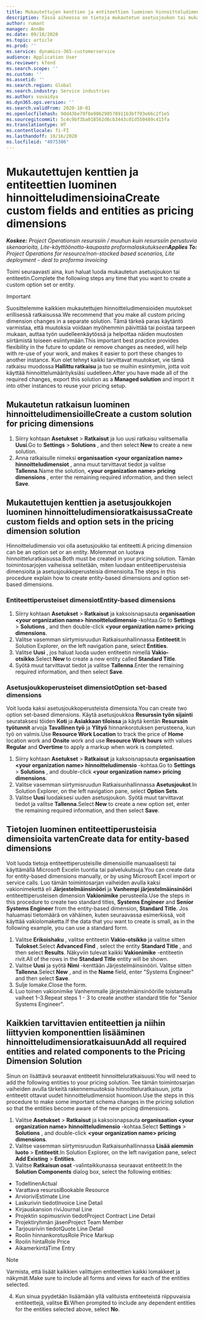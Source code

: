 ```yaml
---
title: Mukautettujen kenttien ja entiteettien luominen hinnoitteludimensioina
description: Tässä aiheessa on tietoja mukautetun asetusjoukon tai mukautettujen entiteettien luomisesta.
author: rumant
manager: AnnBe
ms.date: 09/18/2020
ms.topic: article
ms.prod: ''
ms.service: dynamics-365-customerservice
audience: Application User
ms.reviewer: kfend
ms.search.scope: ''
ms.custom: ''
ms.assetid: ''
ms.search.region: Global
ms.search.industry: Service industries
ms.author: suvaidya
ms.dyn365.ops.version: ''
ms.search.validFrom: 2020-10-01
ms.openlocfilehash: 9dd43be79f8e906298578911b3bff03e66c2f1e5
ms.sourcegitcommit: 5c4c9bf3ba018562d6cb3443c01d550489c415fa
ms.translationtype: HT
ms.contentlocale: fi-FI
ms.lasthandoff: 10/16/2020
ms.locfileid: "4075386"
---
```

# <a name="create-custom-fields-and-entities-as-pricing-dimensions"></a><span data-ttu-id="063fb-103">Mukautettujen kenttien ja entiteettien luominen hinnoitteludimensioina</span><span class="sxs-lookup"><span data-stu-id="063fb-103">Create custom fields and entities as pricing dimensions</span></span>

<span data-ttu-id="063fb-104">_**Koskee:** Project Operationsin resurssiin / muuhun kuin resurssiin perustuvia skenaarioita, Lite-käyttöönotto-kaupasta proformalaskutukseen_</span><span class="sxs-lookup"><span data-stu-id="063fb-104">_**Applies To:** Project Operations for resource/non-stocked based scenarios, Lite deployment - deal to proforma invoicing_</span></span>

<span data-ttu-id="063fb-105">Toimi seuraavasti aina, kun haluat luoda mukautetun asetusjoukon tai entiteetin.</span><span class="sxs-lookup"><span data-stu-id="063fb-105">Complete the following steps any time that you want to create a custom option set or entity.</span></span>

> [!IMPORTANT]
> <span data-ttu-id="063fb-106">Suosittelemme kaikkien mukautettujen hinnoitteludimensioiden muutokset erillisessä ratkaisussa.</span><span class="sxs-lookup"><span data-stu-id="063fb-106">We recommend that you make all custom pricing dimension changes in a separate solution.</span></span> <span data-ttu-id="063fb-107">Tämä tärkeä paras käytäntö varmistaa, että muutoksia voidaan myöhemmin päivittää tai poistaa tarpeen mukaan, auttaa työn uudelleenkäytössä ja helpottaa näiden muutosten siirtämistä toiseen esiintymään.</span><span class="sxs-lookup"><span data-stu-id="063fb-107">This important best practice provides flexibility in the future to update or remove changes as needed, will help with re-use of your work, and makes it easier to port these changes to another instance.</span></span> <span data-ttu-id="063fb-108">Kun olet tehnyt kaikki tarvittavat muutokset, vie tämä ratkaisu muodossa **Hallittu ratkaisu** ja tuo se muihin esiintymiin, jotta voit käyttää hinnoittelumäärityksiäsi uudelleen.</span><span class="sxs-lookup"><span data-stu-id="063fb-108">After you have made all of the required changes, export this solution as a **Managed solution** and import it into other instances to reuse your pricing setup.</span></span>


## <a name="create-a-custom-solution-for-pricing-dimensions"></a><span data-ttu-id="063fb-109">Mukautetun ratkaisun luominen hinnoitteludimensioille</span><span class="sxs-lookup"><span data-stu-id="063fb-109">Create a custom solution for pricing dimensions</span></span>
1. <span data-ttu-id="063fb-110">Siirry kohtaan **Asetukset** > **Ratkaisut** ja luo uusi ratkaisu valitsemalla **Uusi**.</span><span class="sxs-lookup"><span data-stu-id="063fb-110">Go to **Settings** > **Solutions** , and then select **New** to create a new solution.</span></span> 
2. <span data-ttu-id="063fb-111">Anna ratkaisulle nimeksi **organisaation \<your organization name> hinnoitteludimensiot** , anna muut tarvittavat tiedot ja valitse **Tallenna**.</span><span class="sxs-lookup"><span data-stu-id="063fb-111">Name the solution, **\<your organization name> pricing dimensions** , enter the remaining required information, and then select **Save**.</span></span>
  
## <a name="create-custom-fields-and-option-sets-in-the-pricing-dimension-solution"></a><span data-ttu-id="063fb-112">Mukautettujen kenttien ja asetusjoukkojen luominen hinnoitteludimensioratkaisussa</span><span class="sxs-lookup"><span data-stu-id="063fb-112">Create custom fields and option sets in the pricing dimension solution</span></span>

<span data-ttu-id="063fb-113">Hinnoitteludimensio voi olla asetusjoukko tai entiteetti.</span><span class="sxs-lookup"><span data-stu-id="063fb-113">A pricing dimension can be an option set or an entity.</span></span> <span data-ttu-id="063fb-114">Molemmat on luotava hinnoitteluratkaisussa.</span><span class="sxs-lookup"><span data-stu-id="063fb-114">Both must be created in your pricing solution.</span></span> <span data-ttu-id="063fb-115">Tämän toimintosarjojen vaiheissa selitetään, miten luodaan entiteettiperusteisia dimensioita ja asetusjoukkoperusteisia dimensioita.</span><span class="sxs-lookup"><span data-stu-id="063fb-115">The steps in this procedure explain how to create entity-based dimensions and option set-based dimensions.</span></span>

### <a name="entity-based-dimensions"></a><span data-ttu-id="063fb-116">Entiteettiperusteiset dimensiot</span><span class="sxs-lookup"><span data-stu-id="063fb-116">Entity-based dimensions</span></span>

1. <span data-ttu-id="063fb-117">Siirry kohtaan **Asetukset** > **Ratkaisut** ja kaksoisnapsauta **organisaation \<your organization name> hinnoitteludimensio** -kohtaa.</span><span class="sxs-lookup"><span data-stu-id="063fb-117">Go to **Settings** > **Solutions** , and then double-click **\<your organization name> pricing dimensions**.</span></span>
2. <span data-ttu-id="063fb-118">Valitse vasemman siirtymisruudun Ratkaisunhallinnassa **Entiteetit**.</span><span class="sxs-lookup"><span data-stu-id="063fb-118">In Solution Explorer, on the left navigation pane, select **Entities**.</span></span>
3. <span data-ttu-id="063fb-119">Valitse **Uusi** , jos haluat luoda uuden entiteetin nimellä **Vakio-otsikko**.</span><span class="sxs-lookup"><span data-stu-id="063fb-119">Select **New** to create a new entity called **Standard Title**.</span></span> 
4. <span data-ttu-id="063fb-120">Syötä muut tarvittavat tiedot ja valitse **Tallenna**.</span><span class="sxs-lookup"><span data-stu-id="063fb-120">Enter the remaining required information, and then select **Save**.</span></span>


### <a name="option-set-based-dimensions"></a><span data-ttu-id="063fb-121">Asetusjoukkoperusteiset dimensiot</span><span class="sxs-lookup"><span data-stu-id="063fb-121">Option set-based dimensions</span></span> 
<span data-ttu-id="063fb-122">Voit luoda kaksi asetusjoukkoperusteista dimensiota.</span><span class="sxs-lookup"><span data-stu-id="063fb-122">You can create two option set-based dimensions.</span></span> <span data-ttu-id="063fb-123">Käytä asetusjoukkoa **Resurssin työn sijainti** seurataksesi töiden **Koti** ja **Asiakkaan tiloissa** ja käytä kentän **Resurssin työtunnit** arvoja **Tavallinen työ** ja **Ylityö** hinnankorotuksen perusteena, kun työ on valmis.</span><span class="sxs-lookup"><span data-stu-id="063fb-123">Use **Resource Work Location** to track the price of **Home** location work and **Onsite** work and use **Resource Work hours** with values **Regular** and **Overtime** to apply a markup when work is completed.</span></span>


1. <span data-ttu-id="063fb-124">Siirry kohtaan **Asetukset** > **Ratkaisut** ja kaksoisnapsauta **organisaation \<your organization name> hinnoitteludimensio** -kohtaa.</span><span class="sxs-lookup"><span data-stu-id="063fb-124">Go to **Settings** > **Solutions** , and double-click  **\<your organization name> pricing dimensions**.</span></span> 
2. <span data-ttu-id="063fb-125">Valitse vasemman siirtymisruudun Ratkaisunhallinnassa **Asetusjoukot**.</span><span class="sxs-lookup"><span data-stu-id="063fb-125">In Solution Explorer, on the left navigation pane, select  **Option Sets**.</span></span> 
3. <span data-ttu-id="063fb-126">Valitse **Uusi** luodaksesi uuden asetusjoukon. Syötä muut tarvittavat tiedot ja valitse **Tallenna**.</span><span class="sxs-lookup"><span data-stu-id="063fb-126">Select **New** to create a new option set, enter the remaining required information, and then select **Save**.</span></span>

## <a name="create-data-for-entity-based-dimensions"></a><span data-ttu-id="063fb-127">Tietojen luominen entiteettiperusteisia dimensioita varten</span><span class="sxs-lookup"><span data-stu-id="063fb-127">Create data for entity-based dimensions</span></span>

<span data-ttu-id="063fb-128">Voit luoda tietoja entiteettiperusteisille dimensioille manuaalisesti tai käyttämällä Microsoft Excelin tuontia tai palvelukutsuja.</span><span class="sxs-lookup"><span data-stu-id="063fb-128">You can create data for entity-based dimensions manually, or by using Microsoft Excel import or service calls.</span></span> <span data-ttu-id="063fb-129">Luo tämän toimintosarjan vaiheiden avulla kaksi vakionimekettä eli **Järjestelmäinsinööri** ja **Vanhempi järjestelmäinsinööri** entiteettiperusteisen dimension **Vakionimike** perusteella.</span><span class="sxs-lookup"><span data-stu-id="063fb-129">Use the steps in this procedure to create two standard titles, **Systems Engineer** and **Senior Systems Engineer** from the entity-based dimension, **Standard Title**.</span></span> <span data-ttu-id="063fb-130">Jos haluamasi tietomäärä on vähäinen, kuten seuraavassa esimerkissä, voit käyttää vakiolomaketta.</span><span class="sxs-lookup"><span data-stu-id="063fb-130">If the data that you want to create is small, as in the following example, you can use a standard form.</span></span>

1. <span data-ttu-id="063fb-131">Valitse **Erikoishaku** , valitse entiteetin **Vakio-otsikko** ja valitse sitten **Tulokset**.</span><span class="sxs-lookup"><span data-stu-id="063fb-131">Select **Advanced Find** , select the entity **Standard Title** , and then select **Results**.</span></span> <span data-ttu-id="063fb-132">Näkyviin tulevat kaikki **Vakionimike** -entiteetin rivit.</span><span class="sxs-lookup"><span data-stu-id="063fb-132">All of the rows in the **Standard Title** entity will be shown.</span></span>
2. <span data-ttu-id="063fb-133">Valitse **Uusi** ja syötä **Nimi** -kenttään Järjestelmäinsinööri. Valitse sitten **Tallenna**.</span><span class="sxs-lookup"><span data-stu-id="063fb-133">Select **New** , and in the **Name** field, enter "Systems Engineer" and then select **Save**.</span></span>
3. <span data-ttu-id="063fb-134">Sulje lomake.</span><span class="sxs-lookup"><span data-stu-id="063fb-134">Close the form.</span></span> 
4. <span data-ttu-id="063fb-135">Luo toinen vakionimike Vanhemmalle järjestelmäinsinöörille toistamalla vaiheet 1–3.</span><span class="sxs-lookup"><span data-stu-id="063fb-135">Repeat steps 1 - 3 to create another standard title for "Senior Systems Engineer".</span></span>

## <a name="add-all-required-entities-and-related-components-to-the-pricing-dimension-solution"></a><span data-ttu-id="063fb-136">Kaikkien tarvittavien entiteettien ja niihin liittyvien komponenttien lisääminen hinnoitteludimensioratkaisuun</span><span class="sxs-lookup"><span data-stu-id="063fb-136">Add all required entities and related components to the Pricing Dimension Solution</span></span>
<span data-ttu-id="063fb-137">Sinun on lisättävä seuraavat entiteetit hinnoitteluratkaisuusi.</span><span class="sxs-lookup"><span data-stu-id="063fb-137">You will need to add the following entities to your pricing solution.</span></span> <span data-ttu-id="063fb-138">Tee tämän toimintosarjan vaiheiden avulla tärkeitä rakennemuutoksia hinnoitteluratkaisuun, jotta entiteetit ottavat uudet hinnoitteludimensiot huomioon.</span><span class="sxs-lookup"><span data-stu-id="063fb-138">Use the steps in this procedure to make some important schema changes in the pricing solution so that the entities become aware of the new pricing dimensions.</span></span>

1. <span data-ttu-id="063fb-139">Valitse **Asetukset** > **Ratkaisut** ja kaksoisnapsauta **organisaation \<your organization name> hinnoitteludimensio** -kohtaa.</span><span class="sxs-lookup"><span data-stu-id="063fb-139">Select **Settings** > **Solutions** , and double-click **\<your organization name> pricing dimensions**.</span></span> 
2. <span data-ttu-id="063fb-140">Valitse vasemman siirtymisruudun Ratkaisunhallinnassa **Lisää aiemmin luoto** > **Entiteetit**.</span><span class="sxs-lookup"><span data-stu-id="063fb-140">In Solution Explorer, on the left navigation pane, select **Add Existing** > **Entities**.</span></span>
3. <span data-ttu-id="063fb-141">Valitse **Ratkaisun osat** -valintaikkunassa seuraavat entiteetit:</span><span class="sxs-lookup"><span data-stu-id="063fb-141">In the **Solution Components** dialog box, select the following entities:</span></span>

  - <span data-ttu-id="063fb-142">Todellinen</span><span class="sxs-lookup"><span data-stu-id="063fb-142">Actual</span></span>
  - <span data-ttu-id="063fb-143">Varattava resurssi</span><span class="sxs-lookup"><span data-stu-id="063fb-143">Bookable Resource</span></span>
  - <span data-ttu-id="063fb-144">Arviorivi</span><span class="sxs-lookup"><span data-stu-id="063fb-144">Estimate Line</span></span>
  - <span data-ttu-id="063fb-145">Laskurivin tiedot</span><span class="sxs-lookup"><span data-stu-id="063fb-145">Invoice Line Detail</span></span>
  - <span data-ttu-id="063fb-146">Kirjauskansion rivi</span><span class="sxs-lookup"><span data-stu-id="063fb-146">Journal Line</span></span>
  - <span data-ttu-id="063fb-147">Projektin sopimusrivin tiedot</span><span class="sxs-lookup"><span data-stu-id="063fb-147">Project Contract Line Detail</span></span>
  - <span data-ttu-id="063fb-148">Projektiryhmän jäsen</span><span class="sxs-lookup"><span data-stu-id="063fb-148">Project Team Member</span></span>
  - <span data-ttu-id="063fb-149">Tarjousrivin tiedot</span><span class="sxs-lookup"><span data-stu-id="063fb-149">Quote Line Detail</span></span>
  - <span data-ttu-id="063fb-150">Roolin hinnankorotus</span><span class="sxs-lookup"><span data-stu-id="063fb-150">Role Price Markup</span></span>
  - <span data-ttu-id="063fb-151">Roolin hinta</span><span class="sxs-lookup"><span data-stu-id="063fb-151">Role Price</span></span> 
  - <span data-ttu-id="063fb-152">Aikamerkintä</span><span class="sxs-lookup"><span data-stu-id="063fb-152">Time Entry</span></span> 


> [!NOTE]
> <span data-ttu-id="063fb-153">Varmista, että lisäät kaikkien valittujen entiteettien kaikki lomakkeet ja näkymät.</span><span class="sxs-lookup"><span data-stu-id="063fb-153">Make sure to include all forms and views for each of the entities selected.</span></span>

4. <span data-ttu-id="063fb-154">Kun sinua pyydetään lisäämään yllä valituista entiteeteistä riippuvaisia entiteettejä, valitse **Ei**.</span><span class="sxs-lookup"><span data-stu-id="063fb-154">When prompted to include any dependent entities for the entities selected above, select **No**.</span></span>

